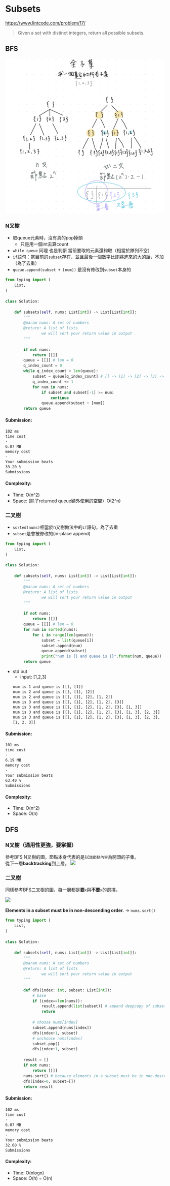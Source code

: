 # Subsets
https://www.lintcode.com/problem/17/
>Given a set with distinct integers, return all possible subsets.

## BFS

<img src="../images/17_Subsets.png" />

### N叉樹
- 取queue元素時，沒有真的pop掉頭
  - 只是用一個int去算count
- `while queue` 同理 也是判斷 當前要取的元素還夠取（相當於隊列不空）
- `if`語句：當目前的`subset`存在、並且最後一個數字比即將進來的大的話，不加（為了去重）
- `queue.append(subset + [num])` 是沒有修改到`subset`本身的
   
```python
from typing import (
    List,
)

class Solution:
    
    def subsets(self, nums: List[int]) -> List[List[int]]:
        """
        @param nums: A set of numbers
        @return: A list of lists
                we will sort your return value in output
        """
        
        if not nums:
            return [[]]
        queue = [[]] # len = 0
        q_index_count = 0
        while q_index_count < len(queue):
            subset = queue[q_index_count] # [] -> [1] -> [2] -> [3] -> [1, 2] -> [1, 3] -> [2, 3] -> [1, 2, 3]
            q_index_count += 1
            for num in nums:
                if subset and subset[-1] >= num:
                    continue
                queue.append(subset + [num])
        return queue
```
#### Submission:
```
102 ms
time cost
·
6.07 MB
memory cost
·
Your submission beats
33.20 %
Submissions
```
#### Complexity:
- Time: O(n^2)
- Space: (除了returned queue額外使用的空間）O(2^n)

### 二叉樹
- `sorted(nums)`相當於n叉樹做法中的`if`語句，為了去重
- `subset`是會被修改的(in-place append)
```python
from typing import (
    List,
)

class Solution:
    
    def subsets(self, nums: List[int]) -> List[List[int]]:
        """
        @param nums: A set of numbers
        @return: A list of lists
                we will sort your return value in output
        """
        
        if not nums:
            return [[]]
        queue = [[]] # len = 0
        for num in sorted(nums):
            for i in range(len(queue)):
                subset = list(queue[i])
                subset.append(num)
                queue.append(subset)
                print("num is {} and queue is {}".format(num, queue))
        return queue
```
- std out
  - input: [1,2,3] 
  ```
  num is 1 and queue is [[], [1]]
  num is 2 and queue is [[], [1], [2]]
  num is 2 and queue is [[], [1], [2], [1, 2]]
  num is 3 and queue is [[], [1], [2], [1, 2], [3]]
  num is 3 and queue is [[], [1], [2], [1, 2], [3], [1, 3]]
  num is 3 and queue is [[], [1], [2], [1, 2], [3], [1, 3], [2, 3]]
  num is 3 and queue is [[], [1], [2], [1, 2], [3], [1, 3], [2, 3], [1, 2, 3]]
  ```
#### Submission:
```
101 ms
time cost
·
6.19 MB
memory cost
·
Your submission beats
63.40 %
Submissions
```
#### Complexity:
- Time: O(n^2)
- Space: O(n)

## DFS
### N叉樹（通用性更強，要掌握）
參考BFS N叉樹的圖，節點本身代表的是以`該節點內容`為開頭的子集。\
從下一層**backtracking**到上層。
![](https://labuladong.github.io/algo/images/排列组合/5.jpeg)


### 二叉樹
同樣參考BFS二叉樹的圖，每一層都是**要**`x`與**不要**`x`的選擇。

![](https://codeantenna.com/image/https://imgconvert.csdnimg.cn/aHR0cHM6Ly9tbWJpei5xcGljLmNuL21tYml6X2pwZy9US0FENGF4RmNpYmliQ29kWnFKUk9pYW9nYzJMN2ljMzJIVGljTjNmeHIxdVZIT05td3hHdEhsOEtGenc0Sjd6bWlhV0V3c2xsaWFoaWFUc2RMMEo5ZjhveDZXVWpBLzY0MA?x-oss-process=image/format,png)

**Elements in a subset must be in non-descending order.** -> `nums.sort()`
```python
from typing import (
    List,
)

class Solution:
    
    def subsets(self, nums: List[int]) -> List[List[int]]:
        """
        @param nums: A set of numbers
        @return: A list of lists
                we will sort your return value in output
        """
        
        def dfs(index: int, subset: List[int]):
            # base
            if (index==len(nums)):
                result.append(list(subset)) # append deepcopy of subset
                return 

            # choose nums[index]
            subset.append(nums[index])
            dfs(index+1, subset)
            # unchoose nums[index]
            subset.pop()
            dfs(index+1, subset)

        result = []
        if not nums:
            return [[]]
        nums.sort() # because elements in a subset must be in non-descending order
        dfs(index=0, subset=[])
        return result
```
#### Submission:
```
102 ms
time cost
·
6.07 MB
memory cost
·
Your submission beats
32.60 %
Submissions
```
#### Complexity:
- Time: O(nlogn)
- Space: O(h) = O(n)
